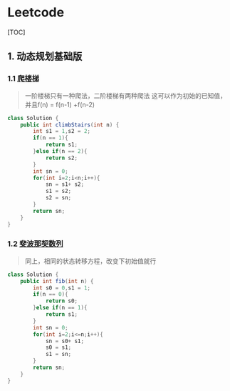 # Leetcode

[TOC]

## 1. 动态规划基础版

### 1.1 [爬楼梯](https://leetcode.cn/problems/climbing-stairs/?envType=study-plan-v2&envId=dynamic-programming)

> 一阶楼梯只有一种爬法，二阶楼梯有两种爬法 这可以作为初始的已知值，并且f(n) = f(n-1) +f(n-2)
```java
class Solution {
    public int climbStairs(int n) {
        int s1 = 1,s2 = 2;
        if(n == 1){
            return s1;
        }else if(n == 2){
            return s2;
        }
        int sn = 0;
        for(int i=2;i<n;i++){
            sn = s1+ s2;
            s1 = s2;
            s2 = sn;
        }
        return sn;
    }
}
```

### 1.2 [斐波那契数列](https://leetcode.cn/problems/fibonacci-number/description/?envType=study-plan-v2&envId=dynamic-programming)

>同上，相同的状态转移方程，改变下初始值就行

```java
class Solution {
    public int fib(int n) {
        int s0 = 0,s1 = 1;
        if(n == 0){
            return s0;
        }else if(n == 1){
            return s1;
        }
        int sn = 0;
        for(int i=2;i<=n;i++){
            sn = s0+ s1;
            s0 = s1;
            s1 = sn;
        }
        return sn;
    }
}
```